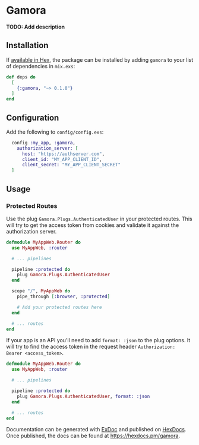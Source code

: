 # Gamora

**TODO: Add description**

## Installation

If [available in Hex](https://hex.pm/docs/publish), the package can be installed
by adding `gamora` to your list of dependencies in `mix.exs`:

```elixir
def deps do
  [
    {:gamora, "~> 0.1.0"}
  ]
end
```

## Configuration

Add the following to `config/config.exs`:

```elixir
  config :my_app, :gamora,
    authorization_server: [
      host: "https://authserver.com",
      client_id: "MY_APP_CLIENT_ID",
      client_secret: "MY_APP_CLIENT_SECRET"
  ]
```

## Usage

### Protected Routes

Use the plug `Gamora.Plugs.AuthenticatedUser` in your protected routes.
This will try to get the access token from cookies and validate it against
the authorization server.

```elixir
defmodule MyAppWeb.Router do
  use MyAppWeb, :router

  # ... pipelines

  pipeline :protected do
    plug Gamora.Plugs.AuthenticatedUser
  end

  scope "/", MyAppWeb do
    pipe_through [:browser, :protected]

    # Add your protected routes here
  end

  # ... routes
end
```

If your app is an API you'll need to add `format: :json` to the plug
options. It will try to find the access token in the request header
`Authorization: Bearer <access_token>`.

```elixir
defmodule MyAppWeb.Router do
  use MyAppWeb, :router

  # ... pipelines

  pipeline :protected do
    plug Gamora.Plugs.AuthenticatedUser, format: :json
  end

  # ... routes
end
```

Documentation can be generated with [ExDoc](https://github.com/elixir-lang/ex_doc)
and published on [HexDocs](https://hexdocs.pm). Once published, the docs can
be found at <https://hexdocs.pm/gamora>.

